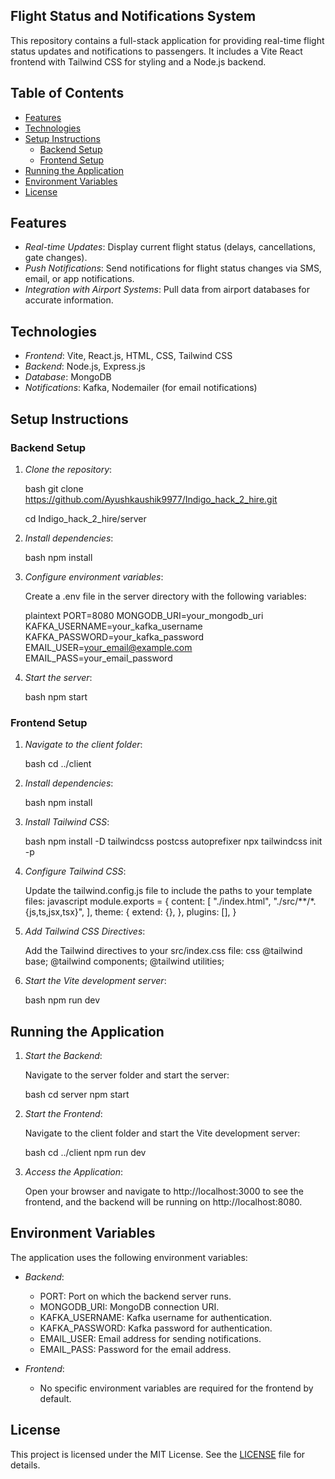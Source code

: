 ## Flight Status and Notifications System

This repository contains a full-stack application for providing real-time flight status updates and notifications to passengers. It includes a Vite React frontend with Tailwind CSS for styling and a Node.js backend.

## Table of Contents

- [Features](#features)
- [Technologies](#technologies)
- [Setup Instructions](#setup-instructions)
  - [Backend Setup](#backend-setup)
  - [Frontend Setup](#frontend-setup)
- [Running the Application](#running-the-application)
- [Environment Variables](#environment-variables)
- [License](#license)

## Features

- *Real-time Updates*: Display current flight status (delays, cancellations, gate changes).
- *Push Notifications*: Send notifications for flight status changes via SMS, email, or app notifications.
- *Integration with Airport Systems*: Pull data from airport databases for accurate information.

## Technologies

- *Frontend*: Vite, React.js, HTML, CSS, Tailwind CSS
- *Backend*: Node.js, Express.js
- *Database*: MongoDB
- *Notifications*: Kafka, Nodemailer (for email notifications)

## Setup Instructions

### Backend Setup

1. *Clone the repository*:

    bash
    git clone https://github.com/Ayushkaushik9977/Indigo_hack_2_hire.git
   
    cd Indigo_hack_2_hire/server
    

3. *Install dependencies*:

    bash
    npm install
    

4. *Configure environment variables*:

    Create a .env file in the server directory with the following variables:

    plaintext
    PORT=8080
    MONGODB_URI=your_mongodb_uri
    KAFKA_USERNAME=your_kafka_username
    KAFKA_PASSWORD=your_kafka_password
    EMAIL_USER=your_email@example.com
    EMAIL_PASS=your_email_password
    

5. *Start the server*:

    bash
    npm start
    

### Frontend Setup

1. *Navigate to the client folder*:

    bash
    cd ../client
    

2. *Install dependencies*:

    bash
    npm install
    

3. *Install Tailwind CSS*:

    bash
    npm install -D tailwindcss postcss autoprefixer
    npx tailwindcss init -p
    

4. *Configure Tailwind CSS*:
   
    Update the tailwind.config.js file to include the paths to your template files:
    javascript
    module.exports = {
      content: [
        "./index.html",
        "./src/**/*.{js,ts,jsx,tsx}",
      ],
      theme: {
        extend: {},
      },
      plugins: [],
    }
    

5. *Add Tailwind CSS Directives*:
   
    Add the Tailwind directives to your src/index.css file:
    css
    @tailwind base;
    @tailwind components;
    @tailwind utilities;
    

6. *Start the Vite development server*:

    bash
    npm run dev
    

## Running the Application

1. *Start the Backend*:

    Navigate to the server folder and start the server:

    bash
    cd server
    npm start
    

2. *Start the Frontend*:

    Navigate to the client folder and start the Vite development server:

    bash
    cd ../client
    npm run dev
    

3. *Access the Application*:

    Open your browser and navigate to http://localhost:3000 to see the frontend, and the backend will be running on http://localhost:8080.

## Environment Variables

The application uses the following environment variables:

- *Backend*:
  - PORT: Port on which the backend server runs.
  - MONGODB_URI: MongoDB connection URI.
  - KAFKA_USERNAME: Kafka username for authentication.
  - KAFKA_PASSWORD: Kafka password for authentication.
  - EMAIL_USER: Email address for sending notifications.
  - EMAIL_PASS: Password for the email address.

- *Frontend*:
  - No specific environment variables are required for the frontend by default.

## License

This project is licensed under the MIT License. See the [LICENSE](LICENSE) file for details.
